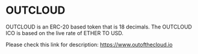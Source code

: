 # OUTCLOUD
OUTCLOUD is an ERC-20 based token that is 18 decimals. The OUTCLOUD ICO is based on the live rate of ETHER TO USD. 

Please check this link for description: https://www.outofthecloud.io

